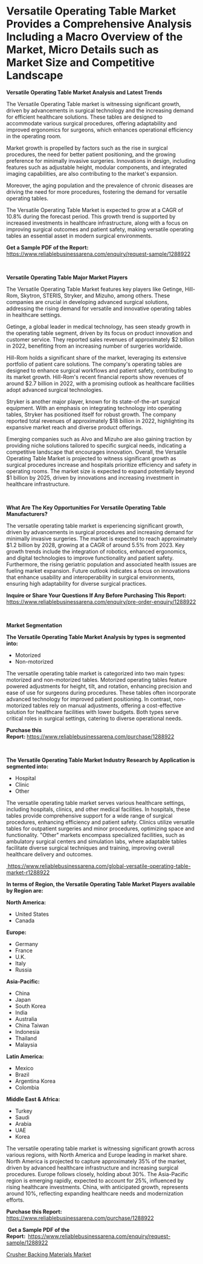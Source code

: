<p><h1>Versatile Operating Table Market Provides a Comprehensive Analysis Including a Macro Overview of the Market, Micro Details such as Market Size and Competitive Landscape</h1></p><p><strong>Versatile Operating Table Market Analysis and Latest Trends</strong></p>
<p><p>The Versatile Operating Table market is witnessing significant growth, driven by advancements in surgical technology and the increasing demand for efficient healthcare solutions. These tables are designed to accommodate various surgical procedures, offering adaptability and improved ergonomics for surgeons, which enhances operational efficiency in the operating room.</p><p>Market growth is propelled by factors such as the rise in surgical procedures, the need for better patient positioning, and the growing preference for minimally invasive surgeries. Innovations in design, including features such as adjustable height, modular components, and integrated imaging capabilities, are also contributing to the market's expansion. </p><p>Moreover, the aging population and the prevalence of chronic diseases are driving the need for more procedures, fostering the demand for versatile operating tables. </p><p>The Versatile Operating Table Market is expected to grow at a CAGR of 10.8% during the forecast period. This growth trend is supported by increased investments in healthcare infrastructure, along with a focus on improving surgical outcomes and patient safety, making versatile operating tables an essential asset in modern surgical environments.</p></p>
<p><strong>Get a Sample PDF of the Report:&nbsp;</strong> <a href="https://www.reliablebusinessarena.com/enquiry/request-sample/1288922?utm_campaign=3292&utm_medium=2&utm_source=Github&utm_content=ia&utm_term=29032025&utm_id=versatile-operating-table">https://www.reliablebusinessarena.com/enquiry/request-sample/1288922</a></p>
<p>&nbsp;</p>
<p><strong>Versatile Operating Table Major Market Players</strong></p>
<p><p>The Versatile Operating Table Market features key players like Getinge, Hill-Rom, Skytron, STERIS, Stryker, and Mizuho, among others. These companies are crucial in developing advanced surgical solutions, addressing the rising demand for versatile and innovative operating tables in healthcare settings.</p><p>Getinge, a global leader in medical technology, has seen steady growth in the operating table segment, driven by its focus on product innovation and customer service. They reported sales revenues of approximately $2 billion in 2022, benefiting from an increasing number of surgeries worldwide.</p><p>Hill-Rom holds a significant share of the market, leveraging its extensive portfolio of patient care solutions. The company's operating tables are designed to enhance surgical workflows and patient safety, contributing to its market growth. Hill-Rom's recent financial reports show revenues of around $2.7 billion in 2022, with a promising outlook as healthcare facilities adopt advanced surgical technologies.</p><p>Stryker is another major player, known for its state-of-the-art surgical equipment. With an emphasis on integrating technology into operating tables, Stryker has positioned itself for robust growth. The company reported total revenues of approximately $18 billion in 2022, highlighting its expansive market reach and diverse product offerings.</p><p>Emerging companies such as Alvo and Mizuho are also gaining traction by providing niche solutions tailored to specific surgical needs, indicating a competitive landscape that encourages innovation. Overall, the Versatile Operating Table Market is projected to witness significant growth as surgical procedures increase and hospitals prioritize efficiency and safety in operating rooms. The market size is expected to expand potentially beyond $1 billion by 2025, driven by innovations and increasing investment in healthcare infrastructure.</p></p>
<p>&nbsp;</p>
<p><strong>What Are The Key Opportunities For Versatile Operating Table Manufacturers?</strong></p>
<p><p>The versatile operating table market is experiencing significant growth, driven by advancements in surgical procedures and increasing demand for minimally invasive surgeries. The market is expected to reach approximately $1.2 billion by 2028, growing at a CAGR of around 5.5% from 2023. Key growth trends include the integration of robotics, enhanced ergonomics, and digital technologies to improve functionality and patient safety. Furthermore, the rising geriatric population and associated health issues are fueling market expansion. Future outlook indicates a focus on innovations that enhance usability and interoperability in surgical environments, ensuring high adaptability for diverse surgical practices.</p></p>
<p><strong>Inquire or Share Your Questions If Any Before Purchasing This Report:</strong> <a href="https://www.reliablebusinessarena.com/enquiry/pre-order-enquiry/1288922?utm_campaign=3292&utm_medium=2&utm_source=Github&utm_content=ia&utm_term=29032025&utm_id=versatile-operating-table">https://www.reliablebusinessarena.com/enquiry/pre-order-enquiry/1288922</a></p>
<p>&nbsp;</p>
<p><strong>Market Segmentation</strong></p>
<p><strong>The Versatile Operating Table Market Analysis by types is segmented into:</strong></p>
<p><ul><li>Motorized</li><li>Non-motorized</li></ul></p>
<p><p>The versatile operating table market is categorized into two main types: motorized and non-motorized tables. Motorized operating tables feature powered adjustments for height, tilt, and rotation, enhancing precision and ease of use for surgeons during procedures. These tables often incorporate advanced technology for improved patient positioning. In contrast, non-motorized tables rely on manual adjustments, offering a cost-effective solution for healthcare facilities with lower budgets. Both types serve critical roles in surgical settings, catering to diverse operational needs.</p></p>
<p><strong>Purchase this Report:&nbsp;</strong><a href="https://www.reliablebusinessarena.com/purchase/1288922?utm_campaign=3292&utm_medium=2&utm_source=Github&utm_content=ia&utm_term=29032025&utm_id=versatile-operating-table">https://www.reliablebusinessarena.com/purchase/1288922</a></p>
<p>&nbsp;</p>
<p><strong>The Versatile Operating Table Market Industry Research by Application is segmented into:</strong></p>
<p><ul><li>Hospital</li><li>Clinic</li><li>Other</li></ul></p>
<p><p>The versatile operating table market serves various healthcare settings, including hospitals, clinics, and other medical facilities. In hospitals, these tables provide comprehensive support for a wide range of surgical procedures, enhancing efficiency and patient safety. Clinics utilize versatile tables for outpatient surgeries and minor procedures, optimizing space and functionality. "Other" markets encompass specialized facilities, such as ambulatory surgical centers and simulation labs, where adaptable tables facilitate diverse surgical techniques and training, improving overall healthcare delivery and outcomes.</p></p>
<p><a href="https://www.reliablebusinessarena.com/global-versatile-operating-table-market-r1288922?utm_campaign=3292&utm_medium=2&utm_source=Github&utm_content=ia&utm_term=29032025&utm_id=versatile-operating-table">&nbsp;https://www.reliablebusinessarena.com/global-versatile-operating-table-market-r1288922</a></p>
<p><strong>In terms of Region, the Versatile Operating Table Market Players available by Region are:</strong></p>
<p>
    <p> <strong> North America: </strong>
        <ul>
            <li>United States</li>
            <li>Canada</li>
        </ul>
        </p> 
    <p> <strong> Europe: </strong>
        <ul>
            <li>Germany</li>
            <li>France</li>
            <li>U.K.</li>
            <li>Italy</li>
            <li>Russia</li>
        </ul>
        </p> 
    <p> <strong> Asia-Pacific: </strong>
        <ul>
            <li>China</li>
            <li>Japan</li>
            <li>South Korea</li>
            <li>India</li>
            <li>Australia</li>
            <li>China Taiwan</li>
            <li>Indonesia</li>
            <li>Thailand</li>
            <li>Malaysia</li>
        </ul>
        </p> 
    <p> <strong> Latin America: </strong>
        <ul>
            <li>Mexico</li>
            <li>Brazil</li>
            <li>Argentina Korea</li>
            <li>Colombia</li>
        </ul>
        </p> 
    <p> <strong> Middle East & Africa: </strong>
        <ul>
            <li>Turkey</li>
            <li>Saudi</li>
            <li>Arabia</li>
            <li>UAE</li>
            <li>Korea</li>
        </ul>
    </p>
    </p>
<p><p>The versatile operating table market is witnessing significant growth across various regions, with North America and Europe leading in market share. North America is projected to capture approximately 35% of the market, driven by advanced healthcare infrastructure and increasing surgical procedures. Europe follows closely, holding about 30%. The Asia-Pacific region is emerging rapidly, expected to account for 25%, influenced by rising healthcare investments. China, with anticipated growth, represents around 10%, reflecting expanding healthcare needs and modernization efforts.</p></p>
<p><strong>Purchase this Report: </strong><a href="https://www.reliablebusinessarena.com/purchase/1288922?utm_campaign=3292&utm_medium=2&utm_source=Github&utm_content=ia&utm_term=29032025&utm_id=versatile-operating-table">https://www.reliablebusinessarena.com/purchase/1288922</a></p>
<p>&nbsp;<strong>Get a Sample PDF of the Report:&nbsp;&nbsp;</strong><a href="https://www.reliablebusinessarena.com/enquiry/request-sample/1288922?utm_campaign=3292&utm_medium=2&utm_source=Github&utm_content=ia&utm_term=29032025&utm_id=versatile-operating-table">https://www.reliablebusinessarena.com/enquiry/request-sample/1288922</a></p>
<p><strong></strong></p>
<p><p><a href="https://github.com/lefiobakali/Market-Research-Report-List-1/blob/main/crusher-backing-materials-market.md?utm_campaign=3292&utm_medium=2&utm_source=Github&utm_content=ia&utm_term=29032025&utm_id=versatile-operating-table">Crusher Backing Materials Market</a></p></p>